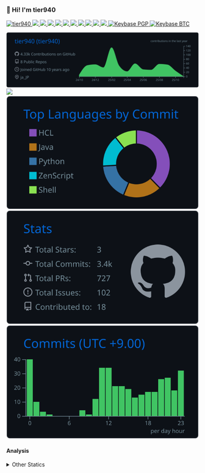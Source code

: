 ### 👋 Hi! I'm tier940

<p align="left"> 
  <a href="https://github.com/tier940/tier940/">
    <img src="https://komarev.com/ghpvc/?username=tier940" alt="tier940" />
  </a>
  <a href="http://twitter.com/tier940">
    <img height="20" src="https://img.shields.io/twitter/follow/tier940?label=Twitter&logo=twitter&style=flat" />
  </a>
  <a href="https://github.com/tier940">
    <img height="20" src="https://img.shields.io/github/followers/tier940?label=follow&logo=github&style=flat" />
  </a>
  <a href="https://www.reddit.com/user/tier940">
    <img height="20" src="https://img.shields.io/reddit/user-karma/combined/tier940?label=Reddit&logo=reddit&style=flat" />
  </a>
  <a href="https://stackoverflow.com/users/17317833/tier940">
    <img height="20" src="https://img.shields.io/stackexchange/stackoverflow/r/17317833?label=StackOverflow&logo=stack-overflow&style=flat" />
  </a>
  <a href="https://zenn.dev/tier940">
    <img height="20" src="https://zenn.badge.nikaera.com/s/tier940/likes" />
  </a>
  <a href="https://zenn.dev/tier940">
    <img height="20" src="https://zenn.badge.nikaera.com/s/tier940/followers" />
  </a>
  <a href="https://zenn.dev/tier940">
    <img height="20" src="https://zenn.badge.nikaera.com/s/tier940/articles" />
  </a>
  <a href="http://qiita.com/tier940">
    <img height="20" src="https://qiita-badge.apiapi.app/s/tier940/posts.svg" />
  </a>
  <a href="http://qiita.com/tier940">
    <img height="20" src="https://qiita-badge.apiapi.app/s/tier940/contributions.svg" />
  </a>
  <a href="https://github.com/tier940/tier940/">
    <img height="20" src="https://github.com/tier940/tier940/actions/workflows/main.yml/badge.svg" />
  </a>
  <a href="https://keybase.io/tier940">
    <img alt="Keybase PGP" src="https://img.shields.io/keybase/pgp/tier940">
  </a>
  <a href="https://keybase.io/tier940">
    <img alt="Keybase BTC" src="https://img.shields.io/keybase/btc/tier940">
  </a>
</p>

[![](https://raw.githubusercontent.com/tier940/tier940/main/profile-summary-card-output/github_dark/0-profile-details.svg)](https://github.com/vn7n24fzkq/github-profile-summary-cards)
[![](https://raw.githubusercontent.com/tier940/tier940/main/profile-summary-card-output/github_dark/1-repos-per-language.svg)](https://github.com/vn7n24fzkq/github-profile-summary-cards) [![](https://raw.githubusercontent.com/tier940/tier940/main/profile-summary-card-output/github_dark/2-most-commit-language.svg)](https://github.com/vn7n24fzkq/github-profile-summary-cards)
[![](https://raw.githubusercontent.com/tier940/tier940/main/profile-summary-card-output/github_dark/3-stats.svg)](https://github.com/vn7n24fzkq/github-profile-summary-cards) [![](https://raw.githubusercontent.com/tier940/tier940/main/profile-summary-card-output/github_dark/4-productive-time.svg)](https://github.com/vn7n24fzkq/github-profile-summary-cards)


#### Analysis
<!-- <img height="150" src="https://github.com/tier940/tier940/blob/master/images/stat.svg" alt="Alternative Text"/> -->

<details>
  <summary>Other Statics</summary>
  <!--START_SECTION:waka-->
![Code Time](http://img.shields.io/badge/Code%20Time-2%2C676%20hrs%2020%20mins-blue)

**🐱 My GitHub Data** 

> 📦 14.8 kB Used in GitHub's Storage 
 > 
> 💼 Opted to Hire
 > 
> 📜 11 Public Repositories 
 > 
> 🔑 1 Private Repositories 
 > 
**I'm an Early 🐤** 

```text
🌞 Morning                848 commits         ████░░░░░░░░░░░░░░░░░░░░░   14.65 % 
🌆 Daytime                2309 commits        ██████████░░░░░░░░░░░░░░░   39.89 % 
🌃 Evening                2106 commits        █████████░░░░░░░░░░░░░░░░   36.38 % 
🌙 Night                  526 commits         ██░░░░░░░░░░░░░░░░░░░░░░░   09.09 % 
```
📅 **I'm Most Productive on Saturday** 

```text
Monday                   661 commits         ███░░░░░░░░░░░░░░░░░░░░░░   11.42 % 
Tuesday                  1091 commits        █████░░░░░░░░░░░░░░░░░░░░   18.85 % 
Wednesday                607 commits         ███░░░░░░░░░░░░░░░░░░░░░░   10.49 % 
Thursday                 736 commits         ███░░░░░░░░░░░░░░░░░░░░░░   12.71 % 
Friday                   692 commits         ███░░░░░░░░░░░░░░░░░░░░░░   11.95 % 
Saturday                 1245 commits        █████░░░░░░░░░░░░░░░░░░░░   21.51 % 
Sunday                   757 commits         ███░░░░░░░░░░░░░░░░░░░░░░   13.08 % 
```


📊 **This Week I Spent My Time On** 

```text
🕑︎ Time Zone: Asia/Tokyo

💬 Programming Languages: 
Java                     1 hr 23 mins        ███████░░░░░░░░░░░░░░░░░░   27.49 % 
JSON                     1 hr 5 mins         █████░░░░░░░░░░░░░░░░░░░░   21.63 % 
Other                    53 mins             ████░░░░░░░░░░░░░░░░░░░░░   17.46 % 
Markdown                 46 mins             ████░░░░░░░░░░░░░░░░░░░░░   15.46 % 
INI                      39 mins             ███░░░░░░░░░░░░░░░░░░░░░░   12.86 % 

🔥 Editors: 
VS Code                  5 hrs 3 mins        █████████████████████████   100.00 % 

💻 Operating System: 
Windows                  4 hrs 53 mins       ████████████████████████░   96.57 % 
Linux                    10 mins             █░░░░░░░░░░░░░░░░░░░░░░░░   03.43 % 
```

**I Mostly Code in Java** 

```text
Java                     10 repos            ██████████░░░░░░░░░░░░░░░   41.67 % 
ZenScript                3 repos             ███░░░░░░░░░░░░░░░░░░░░░░   12.50 % 
HCL                      2 repos             ██░░░░░░░░░░░░░░░░░░░░░░░   08.33 % 
HTML                     2 repos             ██░░░░░░░░░░░░░░░░░░░░░░░   08.33 % 
Dockerfile               1 repo              █░░░░░░░░░░░░░░░░░░░░░░░░   04.17 % 
```



**Timeline**

![Lines of Code chart](https://raw.githubusercontent.com/tier940/tier940/main/assets/bar_graph.png)


 Last Updated on 28/07/2023 00:32:35 UTC
<!--END_SECTION:waka-->
</details>
